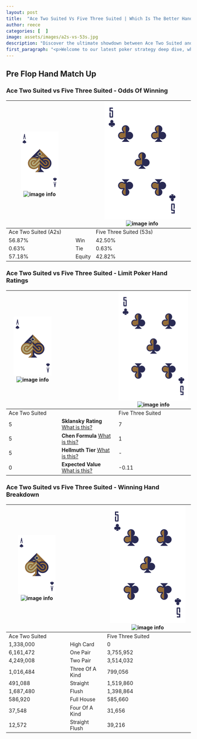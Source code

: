 ```yaml
---
layout: post
title:  "Ace Two Suited Vs Five Three Suited | Which Is The Better Hand In Poker? A Complete Guide"
author: reece
categories: [  ]
image: assets/images/a2s-vs-53s.jpg
description: "Discover the ultimate showdown between Ace Two Suited and Five Three Suited in poker! Uncover the odds, strategies, and scenarios where one hand triumphs over the other. Get ready to up your poker game with this thrilling analysis."
first_paragraph: "<p>Welcome to our latest poker strategy deep dive, where we're pitting two distinct hands against each other in a high-stakes showdown: Ace Two Suited vs Five Three Suited.</p><p>In the dynamic world of poker, every decision counts, and knowing which hand holds the upper hand is key to your success at the table.</p><p>In this article, we'll dissect these two hands, explore the scenarios where one dominates the other, and equip you with the knowledge to make strategic choices that can tip the odds in your favor.</p><p>Get ready to unravel the intriguing dynamics of these poker hands and elevate your game to new heights.</p>"
---
```




[comment]: # (sp0)

## Pre Flop Hand Match Up

<div class="table hand-ratings" markdown="1"> 



### Ace Two Suited vs Five Three Suited - Odds Of Winning


    
| ![image info](assets/images/hand1/A.png) ![image info](assets/images/hand1/2s.png) |  | ![image info](assets/images/hand2/5.png) ![image info](assets/images/hand2/3s.png) |
| -------- | -------- | -------- |
| Ace Two Suited (A2s) |  | Five Three Suited (53s) |
| 56.87% | Win | 42.50% |
| 0.63% | Tie | 0.63% |
| 57.18% | Equity | 42.82% |




[comment]: # (sp1)



### Ace Two Suited vs Five Three Suited - Limit Poker Hand Ratings


    
| ![image info](assets/images/hand1/A.png) ![image info](assets/images/hand1/2s.png) |  | ![image info](assets/images/hand2/5.png) ![image info](assets/images/hand2/3s.png) |
| -------- | -------- | -------- |
| Ace Two Suited |  | Five Three Suited |
| 5 | **Sklansky Rating** [What is this?](/sklansky-rating-explained) | 7 |
| 5 | **Chen Formula** [What is this?](/chen-formula-explained) | 1 |
| 5 | **Hellmuth Tier** [What is this?](/Hellmuth-tier-explained) | - |
| 0 | **Expected Value** [What is this?](/expected-value-explained) | -0.11 |




[comment]: # (sp2)



### Ace Two Suited vs Five Three Suited - Winning Hand Breakdown


    
| ![image info](assets/images/hand1/A.png) ![image info](assets/images/hand1/2s.png) |  | ![image info](assets/images/hand2/5.png) ![image info](assets/images/hand2/3s.png) |
| -------- | -------- | -------- |
| Ace Two Suited |  | Five Three Suited |
| 1,338,000 | High Card | 0 |
| 6,161,472 | One Pair | 3,755,952 |
| 4,249,008 | Two Pair | 3,514,032 |
| 1,016,484 | Three Of A Kind | 799,056 |
| 491,088 | Straight | 1,519,860 |
| 1,687,480 | Flush | 1,398,864 |
| 586,920 | Full House | 585,660 |
| 37,548 | Four Of A Kind | 31,656 |
| 12,572 | Straight Flush | 39,216 |




[comment]: # (sp3)



</div>

[comment]: # (sp4)



[comment]: # (sp5)

